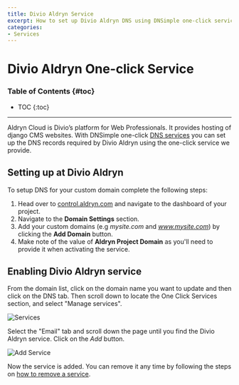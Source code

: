 ```yaml
---
title: Divio Aldryn Service
excerpt: How to set up Divio Aldryn DNS using DNSimple one-click service.
categories:
- Services
---
```


# Divio Aldryn One-click Service

### Table of Contents {#toc}

* TOC
{:toc}

---

Aldryn Cloud is Divio’s platform for Web Professionals. It provides hosting of django CMS websites. With DNSimple one-click [DNS services](/categories/services/) you can set up the DNS records required by Divio Aldryn using the one-click service we provide.


## Setting up at Divio Aldryn

To setup DNS for your custom domain complete the following steps:

1. Head over to [control.aldryn.com](https://control.aldryn.com) and navigate to the dashboard of your project.
2. Navigate to the **Domain Settings** section.
3. Add your custom domains (e.g *mysite.com* and *www.mysite.com*) by clicking the **Add Domain** button.
4. Make note of the value of **Aldryn Project Domain** as you'll need to provide it when activating the service.


## Enabling Divio Aldryn service

From the domain list, click on the domain name you want to update and then click on the DNS tab. Then scroll down to locate the One Click Services section, and select "Manage services".

![Services](/files/services-dns-page-add.png)

Select the "Email" tab and scroll down the page until you find the Divio Aldryn service. Click on the *Add* button.

![Add Service](/files/services-aldryn.png)

Now the service is added. You can remove it any time by following the steps on [how to remove a service](/articles/services/#removing-services).
